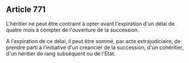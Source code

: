 Article 771
----
L'héritier ne peut être contraint à opter avant l'expiration d'un délai de
quatre mois à compter de l'ouverture de la succession.

A l'expiration de ce délai, il peut être sommé, par acte extrajudiciaire, de
prendre parti à l'initiative d'un créancier de la succession, d'un cohéritier,
d'un héritier de rang subséquent ou de l'Etat.
